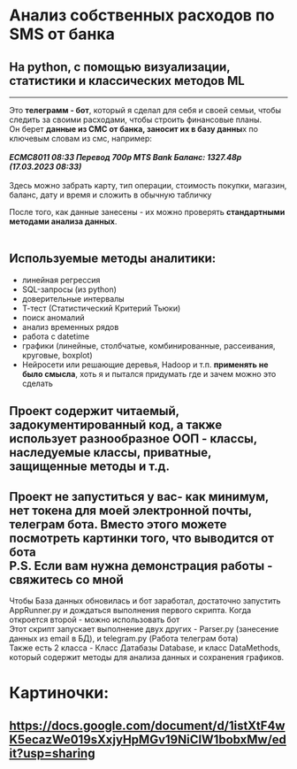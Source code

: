 # Анализ собственных расходов по SMS от банка #
## На python, с помощью визуализации, статистики и классических методов ML ##
------------------------------------------------------------------------

Это **телеграмм - бот**, который я сделал для себя и своей семьи, чтобы следить за своими расходами, чтобы строить финансовые планы. <br/> 
Он берет **данные из СМС от банка, заносит их в базу данны**х по ключевым словам из смс, например: <br/><br/>
***ЕСМС8011 08:33 Перевод 700р MTS Bank Баланс: 1327.48р (17.03.2023 08:33)*** <br/> <br/>
Здесь можно забрать карту, тип операции, стоимость покупки, магазин, баланс,  дату и время и сложить в обычную табличку

После того, как данные занесены - их можно проверять **стандартными методами анализа данных**.<br/><br/>
## Используемые методы аналитики: ##  
- линейная регрессия 
- SQL-запросы (из python)
- доверительные интервалы
- Т-тест (Статистический Критерий Тьюки)
- поиск аномалий
- анализ временных рядов
- работа с datetime
- графики (линейные, столбчатые, комбинированные, рассеивания, круговые, boxplot)
- Нейросети или решающие деревья, Hadoop и т.п. **применять не было смысла**, хоть я и пытался придумать где и зачем можно это сделать

## Проект содержит читаемый, задокументированный код, а также использует разнообразное ООП - классы, наследуемые классы, приватные, защищенные методы и т.д. ##
## Проект не запуститься у вас- как минимум, нет токена для моей электронной почты, телеграм бота. Вместо этого можете посмотреть картинки того, что выводится от бота<br/>P.S. Если вам нужна демонстрация работы - свяжитесь со мной ##
Чтобы База данных обновилась и бот заработал, достаточно запустить AppRunner.py и дождаться выполнения первого скрипта. Когда откроется второй - можно использовать бот<br/>
Этот скрипт запускает выполнение двух других - Parser.py (занесение данных из email в БД), и telegram.py (Работа телеграм бота)<br/>Также есть 2 класса - Класс Датабазы Database, и класс DataMethods, который содержит методы для анализа данных и сохранения графиков.
# Картиночки: #
## https://docs.google.com/document/d/1istXtF4wK5ecazWe019sXxjyHpMGv19NiCIW1bobxMw/edit?usp=sharing ##



